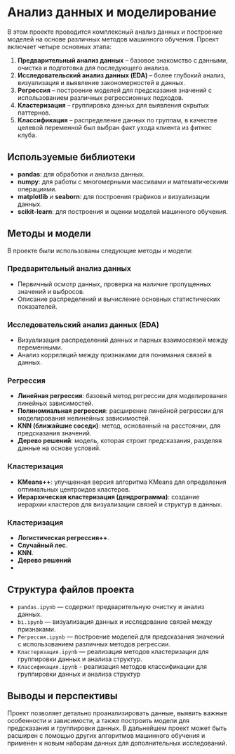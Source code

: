 # Анализ данных и моделирование

В этом проекте проводится комплексный анализ данных и построение моделей на основе различных методов машинного обучения. Проект включает четыре основных этапа:

1. **Предварительный анализ данных** – базовое знакомство с данными, очистка и подготовка для последующего анализа.
2. **Исследовательский анализ данных (EDA)** – более глубокий анализ, визуализация и выявление закономерностей в данных.
3. **Регрессия** – построение моделей для предсказания значений с использованием различных регрессионных подходов.
4. **Кластеризация** – группировка данных для выявления скрытых паттернов.
5. **Классификация** – распределение данных по группам, в качестве целевой переменной был выбран факт ухода клиента из фитнес клуба.

## Используемые библиотеки
- **pandas**: для обработки и анализа данных.
- **numpy**: для работы с многомерными массивами и математическими операциями.
- **matplotlib** и **seaborn**: для построения графиков и визуализации данных.
- **scikit-learn**: для построения и оценки моделей машинного обучения.

## Методы и модели
В проекте были использованы следующие методы и модели:

### Предварительный анализ данных
- Первичный осмотр данных, проверка на наличие пропущенных значений и выбросов.
- Описание распределений и вычисление основных статистических показателей.

### Исследовательский анализ данных (EDA)
- Визуализация распределений данных и парных взаимосвязей между переменными.
- Анализ корреляций между признаками для понимания связей в данных.

### Регрессия
- **Линейная регрессия**: базовый метод регрессии для моделирования линейных зависимостей.
- **Полиномиальная регрессия**: расширение линейной регрессии для моделирования нелинейных зависимостей.
- **KNN (ближайшие соседи)**: метод, основанный на расстоянии, для предсказания значений.
- **Дерево решений**: модель, которая строит предсказания, разделяя данные на основе условий.

### Кластеризация
- **KMeans++**: улучшенная версия алгоритма KMeans для определения оптимальных центроидов кластеров.
- **Иерархическая кластеризация (дендрограмма)**: создание иерархии кластеров для визуализации связей и структур в данных.

### Кластеризация
- **Логистическая регрессия++**.
- **Случайный лес**.
- **KNN**.
- **Дерево решений**
-   
## Структура файлов проекта
- `pandas.ipynb` — содержит предварительную очистку и анализ данных.
- `bi.ipynb` — визуализация данных и исследование связей между признаками.
- `Регрессия.ipynb` — построение моделей для предсказания значений с использованием различных методов регрессии.
- `Кластеризация.ipynb` — реализация методов кластеризации для группировки данных и анализа структур.
- `Классификация.ipynb` - реализация методов классификации для группировки данных и анализа структур

## Выводы и перспективы
Проект позволяет детально проанализировать данные, выявить важные особенности и зависимости, а также построить модели для предсказания и группировки данных. В дальнейшем проект может быть расширен с помощью других алгоритмов машинного обучения и применен к новым наборам данных для дополнительных исследований.
